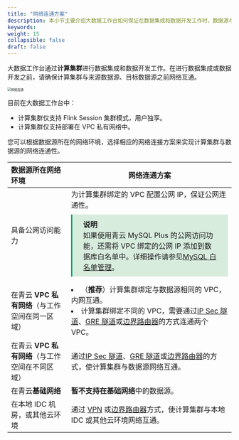 ```yaml
---
title: "网络连通方案"
description: 本小节主要介绍大数据工作台如何保证在数据集成和数据开发工作时，数据源与计算集群的网络连通性。 
keywords: 
weight: 15
collapsible: false
draft: false
---
```


大数据工作台通过**计算集群**进行数据集成和数据开发工作。在进行数据集成或数据开发之前，请确保计算集群与来源数据源、目标数据源之前网络互通。

<img src="/bigdata/dataomnis/_images/net_connect.png" alt="网络连通" style="zoom:50%;" />

目前在大数据工作台中：

- 计算集群仅支持 Flink Session 集群模式，用户独享。
- 计算集群仅支持部署在 VPC 私有网络中。

您可以根据数据源所在的网络环境，选择相应的网络连接方案来实现计算集群与数据源的网络连通性。

| 数据源所在网络环境        | 网络连通方案                                |
| :------------- | ------------------------------------------------------------ |
| 具备公网访问能力 |为计算集群绑定的 VPC 配置公网 IP，保证公网连通性。<span style="display: block; background-color: #D8ECDE; padding: 10px 24px; margin: 10px 0; border-left: 3px solid #00a971;"><b>说明</b><br>如果使用青云 MySQL Plus 的公网访问功能，还需将 VPC 绑定的公网 IP 添加到数据库白名单中。详细操作请参见[MySQL 白名单管理](/database/mysql/manual/mgt_connect/mgt_whitelist/)。</span>              |
| 在青云 **VPC 私有网络**（与工作空间在同一区域）  |<li>（**推荐**）计算集群绑定与数据源相同的 VPC，内网互通。  <li>计算集群绑定不同的 VPC，需要通过[IP Sec 隧道](/network/vpc/manual/tunnel/ipsec/)、[GRE 隧道](/network/vpc/manual/tunnel/gre/)或[边界路由器](/network/border_router/manual/border_user_guide/)的方式连通两个 VPC。 |
| 在青云 **VPC 私有网络**（与工作空间在不同区域）  |通过[IP Sec 隧道](/network/vpc/manual/tunnel/ipsec/)、[GRE 隧道](/network/vpc/manual/tunnel/gre/)或[边界路由器](/network/border_router/manual/border_user_guide/)的方式，使计算集群与数据源网络互通。 |
| 在青云**基础网络**    |**暂不支持在基础网络**中的数据源。 |
| 在本地 IDC 机房，或其他云环境     | 通过 [VPN](/network/vpc/manual/vpn/) 或[边界路由器](/network/border_router/manual/border_user_guide/)方式，使计算集群与本地 IDC 或其他云环境网络互通。  |

